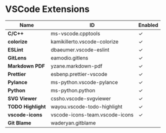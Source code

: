 # **VSCode Extensions**

| Name | ID | Enabled |
|------|----|---------| 
| **C/C++** | ms-vscode.cpptools | &check; | 
| **colorize** | kamikillerto.vscode-colorize | &check; | 
| **ESLint** | dbaeumer.vscode-eslint | &check; | 
| **GitLens** | eamodio.gitlens | &check; | 
| **Markdown PDF** | yzane.markdown-pdf | &check; | 
| **Prettier** | esbenp.prettier-vscode | &check; | 
| **Pylance** | ms-python.vscode-pylance | &check; | 
| **Python** | ms-python.python | &check; | 
| **SVG Viewer** | cssho.vscode-svgviewer | &check; | 
| **TODO Highlight** | wayou.vscode-todo-highlight | &check; | 
| **vscode-icons** | vscode-icons-team.vscode-icons | &check; | 
| **Git Blame** | waderyan.gitblame |  | 

